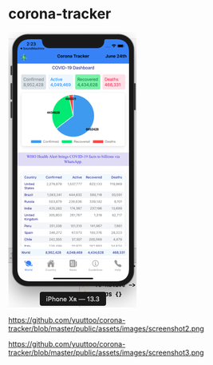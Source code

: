 # corona-tracker
![Screenshot](https://raw.githubusercontent.com/yuuttoo/corona-tracker/master/public/assets/images/screenshot1.png)


https://github.com/yuuttoo/corona-tracker/blob/master/public/assets/images/screenshot2.png

https://github.com/yuuttoo/corona-tracker/blob/master/public/assets/images/screenshot3.png
